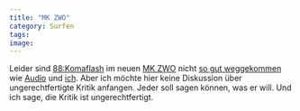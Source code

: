 ```yaml
---
title: "MK ZWO"
category: Surfen
tags: 
image: 
---
```


Leider sind [88:Komaflash](http://www.88komaflash.de) im neuen [MK ZWO](http://www.mkzwo.de) nicht [so gut weggekommen](http://www.mkzwo.de/home/review.php?sid=1618) wie [Audio](http://www.mkzwo.de/home/review.php?sid=1609) und [ich](http://www.mkzwo.de/home/review.php?sid=1621). Aber ich möchte hier keine Diskussion über ungerechtfertigte Kritik anfangen. Jeder soll sagen können, was er will. Und ich sage, die Kritik ist ungerechtfertigt.